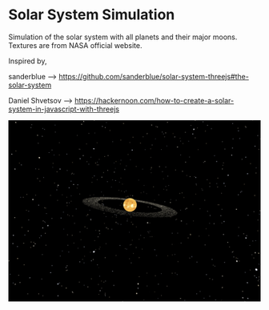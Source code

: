 # Solar System Simulation

Simulation of the solar system with all planets and their major moons. Textures are from NASA official website.

Inspired by,

sanderblue --> https://github.com/sanderblue/solar-system-threejs#the-solar-system
  
Daniel Shvetsov --> https://hackernoon.com/how-to-create-a-solar-system-in-javascript-with-threejs
  
![alt text](https://github.com/sineththamuditha/solar_system_threejs/blob/main/components/screenshots/solarsystem.png?raw=true)